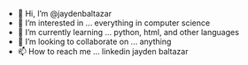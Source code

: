- 👋 Hi, I’m @jaydenbaltazar
- 👀 I’m interested in ... everything in computer science 
- 🌱 I’m currently learning ... python, html, and other languages
- 💞️ I’m looking to collaborate on ... anything 
- 📫 How to reach me ... linkedin jayden baltazar

<!---
jaydenbaltazar/jaydenbaltazar is a ✨ special ✨ repository because its `README.md` (this file) appears on your GitHub profile.
You can click the Preview link to take a look at your changes.
--->
